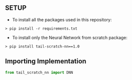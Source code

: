 ## SETUP

* To install all the packages used in this repository:

```shell
> pip install -r requirements.txt
```

* To install only the Neural Network from scratch package:

```shell
> pip install tail-scratch-nn==1.0
```

## Importing Implementation

```python
from tail_scratch_nn import DNN
```
